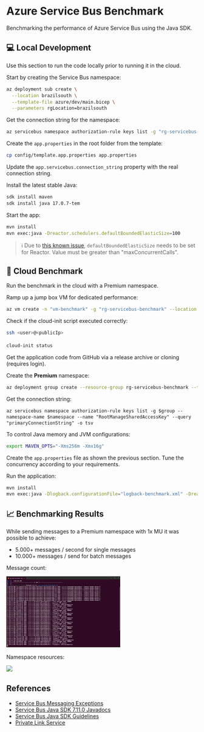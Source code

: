 # Azure Service Bus Benchmark

Benchmarking the performance of Azure Service Bus using the Java SDK.

## 💻 Local Development

Use this section to run the code locally prior to running it in the cloud.

Start by creating the Service Bus namespace:

```sh
az deployment sub create \
  --location brazilsouth \
  --template-file azure/dev/main.bicep \
  --parameters rgLocation=brazilsouth
```

Get the connection string for the namespace:

```sh
az servicebus namespace authorization-rule keys list -g "rg-servicebus-benchmark" --namespace-name "bus-benchmark-999" --name "RootManageSharedAccessKey" --query "primaryConnectionString" -o tsv
```

Create the `app.properties` in the root folder from the template:

```sh
cp config/template.app.properties app.properties
```

Update the `app.servicebus.connection_string` property with the real connection string.

Install the latest stable Java:

```sh
sdk install maven
sdk install java 17.0.7-tem
```

Start the app:

```sh
mvn install
mvn exec:java -Dreactor.schedulers.defaultBoundedElasticSize=100
```

> ℹ️ Due to [this known issue](https://github.com/Azure/azure-sdk-for-java/issues/30483), `defaultBoundedElasticSize` needs to be set for Reactor. Value must be greater than "maxConcurrentCalls".


## 🚀 Cloud Benchmark

Run the benchmark in the cloud with a Premium namespace.

Ramp up a jump box VM for dedicated performance:

```sh
az vm create -n "vm-benchmark" -g "rg-servicebus-benchmark" --location "brazilsouth" --image "Ubuntu2204" --custom-data cloud-init.sh --size "Standard_D8s_v4" --public-ip-sku "Standard"
```

Check if the cloud-init script executed correctly:

```sh
ssh <user>@<publicIp>

cloud-init status
```

Get the application code from GitHub via a release archive or cloning (requires login).

Create the **Premium** namespace:

```sh
az deployment group create --resource-group rg-servicebus-benchmark --template-file azure/premium/main.bicep
```

Get the connection string:

```
az servicebus namespace authorization-rule keys list -g $group --namespace-name $namespace --name "RootManageSharedAccessKey" --query "primaryConnectionString" -o tsv
```

To control Java memory and JVM configurations:

```sh
export MAVEN_OPTS="-Xms256m -Xmx16g"
```

Create the `app.properties` file as shown the previous section. Tune the concurrency according to your requirements.

Run the application:

```sh
mvn install
mvn exec:java -Dlogback.configurationFile="logback-benchmark.xml" -Dreactor.schedulers.defaultBoundedElasticSize=1200
```

## 📈 Benchmarking Results

While sending messages to a Premium namespace with 1x MU it was possible to achieve:
- 5.000+ messages / second for single messages
- 10.000+ messages / send for batch messages

Message count:

<img src=".assets/sender_benchmark.png" width=300 />

Namespace resources:

<img src=".assets/sender_resources.png" width=400 />

## References

- [Service Bus Messaging Exceptions](https://learn.microsoft.com/en-us/azure/service-bus-messaging/service-bus-messaging-exceptions)
- [Service Bus Java SDK 7.11.0 Javadocs](https://azuresdkdocs.blob.core.windows.net/$web/java/azure-messaging-servicebus/7.11.0/index.html)
- [Service Bus Java SDK Guidelines](https://learn.microsoft.com/en-us/java/api/overview/azure/messaging-servicebus-readme?view=azure-java-stable)
- [Private Link Service](https://learn.microsoft.com/en-us/azure/service-bus-messaging/private-link-service)
